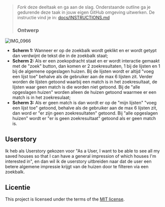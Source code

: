 > _Fork_ deze deeltaak en ga aan de slag. 
Onderstaande outline ga je gedurende deze taak in jouw eigen GitHub omgeving uitwerken. 
De instructie vind je in: [docs/INSTRUCTIONS.md](docs/INSTRUCTIONS.md)
>
> ### Ontwerp

![IMG_0966](https://github.com/lisavanmansom/fix-the-flow-wireflow/assets/144007419/574d0263-664d-4fe8-92b0-dd3ce4604eb2)

* **Scherm 1:** Wanneer er op de zoekbalk wordt geklikt en er wordt getypt dan verdwijnt de tekst die in de zoekbalk staat;
* **Scherm 2:** Als er een zoekopdracht staat en er wordt interactie gemaakt met de "zoek" button, dan komen er 2 zoekresultaten, 1 bij de lijsten en 1 bij de algemene opgeslagen huizen. Bij de lijsten wordt er altijd "voeg een lijst toe" behalve als de gebruiker aan de max 6 lijsten zit. Verder worden de lijsten getoond waarbij een match is in het zoekresultaat, de lijsten waar geen match is die worden niet getoond. Bij de "alle opgeslagen huizen" worden alleen de huizen getoond waarmee er een match is in het zoekresulaat;
* **Scherm 3:** Als er geen match is dan wordt er op de "mijn lijsten" "voeg een lijst toe" getoond, behalve als de gebruiker aan de max 6 lijsten zit, dan word er "er zijn geen zoekresultaten" getoond. Bij "alle opgeslagen huizen" wordt er "er is geen zoekresultaat" getoond als er geen match is.


## Userstory

Ik heb als Userstory gekozen voor "As a User, I want to be able to see all my saved houses so that I can have a general impression of which houses I'm interested in", en dan wil ik de userstory uitbreiden naar dat de user een betere algemene impressie krijgt van de huizen door te filteren via een zoekbalk. 


## Licentie

This project is licensed under the terms of the [MIT license](./LICENSE).

